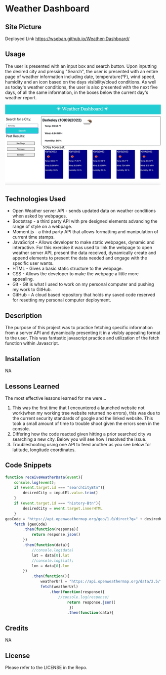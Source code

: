 # Weather Dashboard

## Site Picture

Deployed Link
https://wseban.github.io/Weather-Dashboard/

## Usage
The user is presented with an input box and search button.  Upon inputting the desired city and pressing "Search", the user is presented with an entire page of weather information including date, temperature(°F), wind speed, humidity and an icon based on the days visibility/cloud conditions.  As well as today's weather conditions, the user is also presented with the next five days, of all the same information, in the boxes below the current day's weather report.

![Site](./assets/Weatherapp.jpeg)

## Technologies Used
- Open Weather server API - sends updated data on weather conditions when asked by webpages.
- Bootstrap - a third party API with pre designed elements advancing the range of style on a webpage.
- Moment.js - a third party API that allows formatting and manipulation of current time stamps.
- JavaScript - Allows developer to make static webpages, dynamic and interactive.  For this exercise it was used to link the webpage to open weather server API, present the data received, dynamically create and append elements to present the data needed and engage with the specific user wants.  
- HTML - Gives a basic static structure to the webpage.
- CSS - Allows the developer to make the webpage a little more appealing.
- Git - Git is what I used to work on my personal computer and pushing my work to GitHub.
- GitHub - A cloud based repository that holds my saved code reserved for resetting my personal computer deployment.

## Description

The purpose of this project was to practice fetching specific information from a server API and dynamically presenting it in a visibly appealing format to the user.  This was fantastic javascript practice and utilization of the fetch function within Javascript. 

## Installation

NA

## Lessons Learned
The most effective lessons learned for me were...
1. This was the first time that I encountered a launched website not work(when my working tree website returned no errors), this was due to the current security standards of google and the linked website.  This took a small amount of time to trouble shoot given the errors seen in the console.
2. Differing how the code reacted given hitting a prior searched city vs searching a new city.  Below you will see how I resolved the issue.  
3. Troubleshooting using one API to feed another as you see below for latitude, longitude coordinates.

## Code Snippets
```javascript
function receiveWeatherData(event){
    console.log(event);
    if (event.target.id === "searchCityBtn"){
        desiredCity = inputEl.value.trim()
    }
    if (event.target.id === "history-Btn"){
        desiredCity = event.target.innerHTML
    }
geoCode = "https://api.openweathermap.org/geo/1.0/direct?q=" + desiredCity + "&limit=5&appid=c7da76dff8b1bd8f228c32b1196cf664";
    fetch (geoCode)
        .then(function(response){
            return response.json()
        })
        .then(function(data){
            //console.log(data)
            lat = data[0].lat
            //console.log(lat);
            lon = data[0].lon
        })
            .then(function(){
                weatherUrl = "https://api.openweathermap.org/data/2.5/forecast?lat=" + lat + "&lon=" + lon + "&units=imperial&limit=5&appid=c7da76dff8b1bd8f228c32b1196cf664";
                fetch(weatherUrl)
                    .then(function(response){
                        //console.log(response)
                            return response.json()
                             })
                            .then(function(data){

```
## Credits

NA

## License
Please refer to the LICENSE in the Repo.


